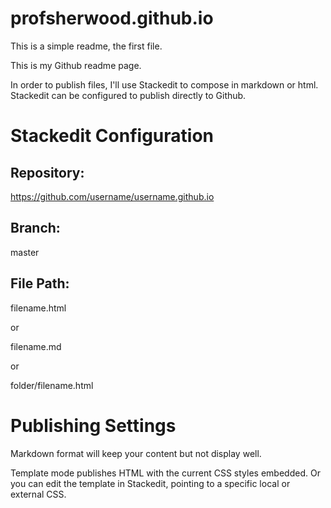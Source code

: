 # profsherwood.github.io
This is a simple readme, the first file.

This is my Github readme page. 

In order to publish files, I'll use Stackedit to compose in markdown or html. 
Stackedit can be configured to publish directly to Github.

Stackedit Configuration
=====================

Repository: 
------------
https://github.com/username/username.github.io

Branch:
-----------
master

File Path:
---------
filename.html

or

filename.md

or

folder/filename.html

Publishing Settings
====================
Markdown format will keep your content but not display well.

Template mode publishes HTML with the current CSS styles embedded. Or you can edit the template in Stackedit, pointing to a specific local or external CSS. 
